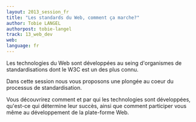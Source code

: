 ```yaml
---
layout: 2013_session_fr
title: "Les standards du Web, comment ça marche?"
author: Tobie LANGEL
authorpost: tobie-langel
track: 13_web_dev
web:
language: fr
---
```


Les technologies du Web sont développées au seing d'organismes de standardisations dont le W3C est un des plus connu.

Dans cette session nous vous proposons une plongée au coeur du processus de standardisation.

Vous découvrirez comment et par qui les technologies sont développées, qu'est-ce qui détermine leur succès, ainsi que comment participer vous même au développement de la plate-forme Web.
